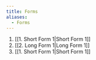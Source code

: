 ```yaml
---
title: Forms
aliases:
  - Forms
---
```



1. [[1. Short Form 1|Short Form 1]]
2. [[2. Long Form 1|Long Form 1]]
3. [[1. Short Form 1|Short Form 1]]


